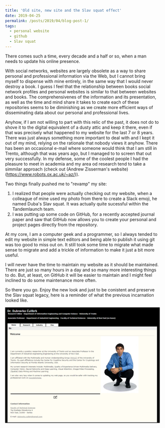 ```yaml
---
title: 'Old site, new site and the Slav squat effect'
date: 2019-04-25
permalink: /posts/2019/04/blog-post-1/
tags:
  - personal website
  - github
  - Slav squat
---
```


There comes such a time, every decade and a half or so, when a man needs to update his online presence. 

With social networks, websites are largely obsolete as a way to share personal and professional information via the Web, but I cannot bring myself to dispense with mine entirely, in the same way that I would never destroy a book. I guess I feel that the relationship between books social network profiles and personal websites is similar to that between websites and books. The comprehensivenes of the information and its presentation, as well as the time and mind share it takes to create each of these repositories seems to be diminishing as we create more efficient ways of disseminating data about our personal and professional lives.  

Anyhow, if I am not willing to part with this relic of the past, it does not do to shove it to the digital equivalent of a dusty attic and keep it there, even if that was precisely what happened to my website for the last 7 or 8 years. There was just always something more important to deal with and I kept it out of my mind, relying on the rationale that nobody views it anyhow. There has been an occasional e-mail where someone would think that I am still in Trento, although that was years ago, but I managed to to screen that out very successfully. In my defense, some of the coolest people I had the pleasure to meet in academia and my area od research tend to take a simmilar approach (check out (Andrew Zisserman's website)(https://www.robots.ox.ac.uk/~az/)).

Two things finally pushed me to "revamp" my site:
1. I realized that people were actually checking out my website, when a colleague of mine used my photo from there to create a Slack emoji, he named Duba's Slav squat. It was actually quite sucessful within the Tandemlaunch team. 
2. I was putting up some code on GitHub, for a recently accepted journal paper and saw that GitHub now allows you to create your personal and project pages directly from the repository.

At my core, I am a computer geek and a programmer, so I always tended to edit my website in simple text editors and being able to publish it using git was too good to miss out on. It still took some time to migrate what made sense to migrate and add a trickle of information to make it just a bit more useful. 

I will never have the time to maintain my website as it should be maintained. There are just so many hours in a day and so many more interesting things to do. But, at least, on GitHub it will be easier to maintain and I might feel inclined to do some maintenance more often.

So there you go. Enjoy the new look and just to be conistent and preserve the Slav squat legacy, here is a reminder of what the previous incarnation looked like.

![Old_website screenshot](/files/old_website.png)

